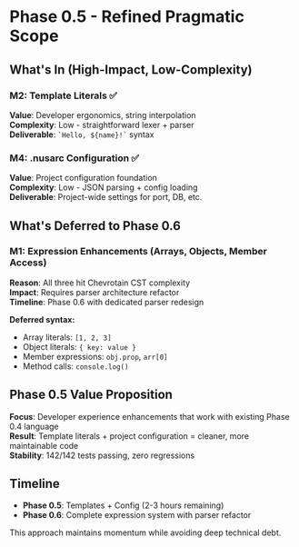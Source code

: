 # Phase 0.5 - Refined Pragmatic Scope

## What's In (High-Impact, Low-Complexity)

### M2: Template Literals ✅
**Value**: Developer ergonomics, string interpolation  
**Complexity**: Low - straightforward lexer + parser  
**Deliverable**: `` `Hello, ${name}!` `` syntax

### M4: .nusarc Configuration ✅  
**Value**: Project configuration foundation  
**Complexity**: Low - JSON parsing + config loading  
**Deliverable**: Project-wide settings for port, DB, etc.

## What's Deferred to Phase 0.6

### M1: Expression Enhancements (Arrays, Objects, Member Access)
**Reason**: All three hit Chevrotain CST complexity  
**Impact**: Requires parser architecture refactor  
**Timeline**: Phase 0.6 with dedicated parser redesign

**Deferred syntax:**
- Array literals: `[1, 2, 3]`
- Object literals: `{ key: value }`
- Member expressions: `obj.prop`, `arr[0]`
- Method calls: `console.log()`

## Phase 0.5 Value Proposition

**Focus**: Developer experience enhancements that work with existing Phase 0.4 language  
**Result**: Template literals + project configuration = cleaner, more maintainable code  
**Stability**: 142/142 tests passing, zero regressions  

## Timeline

- **Phase 0.5**: Templates + Config (2-3 hours remaining)
- **Phase 0.6**: Complete expression system with parser refactor

This approach maintains momentum while avoiding deep technical debt.

